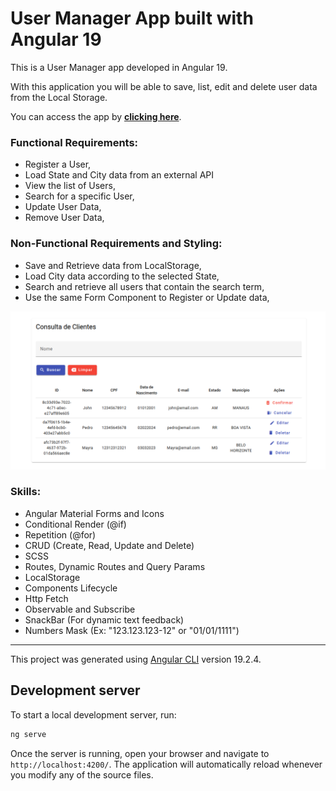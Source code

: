 # User Manager App built with Angular 19

This is a User Manager app developed in Angular 19.

With this application you will be able to save, list, edit and delete user data from the Local Storage.

You can access the app by <a href="https://user-manager-khaki.vercel.app/"><strong>clicking here</strong></a>.

### Functional Requirements:
- Register a User,
- Load State and City data from an external API
- View the list of Users,
- Search for a specific User,
- Update User Data,
- Remove User Data,

### Non-Functional Requirements and Styling:
- Save and Retrieve data from LocalStorage,
- Load City data according to the selected State,
- Search and retrieve all users that contain the search term,
- Use the same Form Component to Register or Update data,

![screenshot](public/screenshot.png)

### Skills:
- Angular Material Forms and Icons
- Conditional Render (@if)
- Repetition (@for)
- CRUD (Create, Read, Update and Delete)
- SCSS
- Routes, Dynamic Routes and Query Params
- LocalStorage
- Components Lifecycle
- Http Fetch
- Observable and Subscribe
- SnackBar (For dynamic text feedback)
- Numbers Mask (Ex: "123.123.123-12" or "01/01/1111")

---

This project was generated using [Angular CLI](https://github.com/angular/angular-cli) version 19.2.4.

## Development server

To start a local development server, run:

```bash
ng serve
```

Once the server is running, open your browser and navigate to `http://localhost:4200/`. The application will automatically reload whenever you modify any of the source files.
